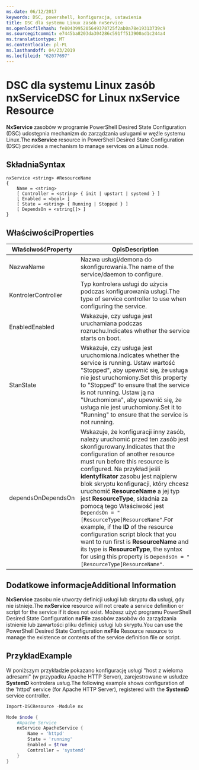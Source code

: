 ```yaml
---
ms.date: 06/12/2017
keywords: DSC, powershell, konfiguracja, ustawienia
title: DSC dla systemu Linux zasób nxService
ms.openlocfilehash: fe8043995205649378725f2ab0a78e19313739c9
ms.sourcegitcommit: e7445ba8203da304286c591ff513900ad1c244a4
ms.translationtype: MT
ms.contentlocale: pl-PL
ms.lasthandoff: 04/23/2019
ms.locfileid: "62077697"
---
```

# <a name="dsc-for-linux-nxservice-resource"></a><span data-ttu-id="61d6c-103">DSC dla systemu Linux zasób nxService</span><span class="sxs-lookup"><span data-stu-id="61d6c-103">DSC for Linux nxService Resource</span></span>

<span data-ttu-id="61d6c-104">**NxService** zasobów w programie PowerShell Desired State Configuration (DSC) udostępnia mechanizm do zarządzania usługami w węźle systemu Linux.</span><span class="sxs-lookup"><span data-stu-id="61d6c-104">The **nxService** resource in PowerShell Desired State Configuration (DSC) provides a mechanism to manage services on a Linux node.</span></span>

## <a name="syntax"></a><span data-ttu-id="61d6c-105">Składnia</span><span class="sxs-lookup"><span data-stu-id="61d6c-105">Syntax</span></span>

```
nxService <string> #ResourceName
{
    Name = <string>
    [ Controller = <string> { init | upstart | systemd } ]
    [ Enabled = <bool> ]
    [ State = <string> { Running | Stopped } ]
    [ DependsOn = <string[]> ]
}
```

## <a name="properties"></a><span data-ttu-id="61d6c-106">Właściwości</span><span class="sxs-lookup"><span data-stu-id="61d6c-106">Properties</span></span>

| <span data-ttu-id="61d6c-107">Właściwość</span><span class="sxs-lookup"><span data-stu-id="61d6c-107">Property</span></span> | <span data-ttu-id="61d6c-108">Opis</span><span class="sxs-lookup"><span data-stu-id="61d6c-108">Description</span></span> |
|---|---|
| <span data-ttu-id="61d6c-109">Nazwa</span><span class="sxs-lookup"><span data-stu-id="61d6c-109">Name</span></span>| <span data-ttu-id="61d6c-110">Nazwa usługi/demona do skonfigurowania.</span><span class="sxs-lookup"><span data-stu-id="61d6c-110">The name of the service/daemon to configure.</span></span>|
| <span data-ttu-id="61d6c-111">Kontroler</span><span class="sxs-lookup"><span data-stu-id="61d6c-111">Controller</span></span>| <span data-ttu-id="61d6c-112">Typ kontrolera usługi do użycia podczas konfigurowania usługi.</span><span class="sxs-lookup"><span data-stu-id="61d6c-112">The type of service controller to use when configuring the service.</span></span>|
| <span data-ttu-id="61d6c-113">Enabled</span><span class="sxs-lookup"><span data-stu-id="61d6c-113">Enabled</span></span>| <span data-ttu-id="61d6c-114">Wskazuje, czy usługa jest uruchamiana podczas rozruchu.</span><span class="sxs-lookup"><span data-stu-id="61d6c-114">Indicates whether the service starts on boot.</span></span>|
| <span data-ttu-id="61d6c-115">Stan</span><span class="sxs-lookup"><span data-stu-id="61d6c-115">State</span></span>| <span data-ttu-id="61d6c-116">Wskazuje, czy usługa jest uruchomiona.</span><span class="sxs-lookup"><span data-stu-id="61d6c-116">Indicates whether the service is running.</span></span> <span data-ttu-id="61d6c-117">Ustaw wartość "Stopped", aby upewnić się, że usługa nie jest uruchomiony.</span><span class="sxs-lookup"><span data-stu-id="61d6c-117">Set this property to "Stopped" to ensure that the service is not running.</span></span> <span data-ttu-id="61d6c-118">Ustaw ją na "Uruchomiona", aby upewnić się, że usługa nie jest uruchomiony.</span><span class="sxs-lookup"><span data-stu-id="61d6c-118">Set it to "Running" to ensure that the service is not running.</span></span>|
| <span data-ttu-id="61d6c-119">dependsOn</span><span class="sxs-lookup"><span data-stu-id="61d6c-119">DependsOn</span></span> | <span data-ttu-id="61d6c-120">Wskazuje, że konfiguracji inny zasób, należy uruchomić przed ten zasób jest skonfigurowany.</span><span class="sxs-lookup"><span data-stu-id="61d6c-120">Indicates that the configuration of another resource must run before this resource is configured.</span></span> <span data-ttu-id="61d6c-121">Na przykład jeśli **identyfikator** zasobu jest najpierw blok skryptu konfiguracji, który chcesz uruchomić **ResourceName** a jej typ jest **ResourceType**, składnia za pomocą tego Właściwość jest `DependsOn = "[ResourceType]ResourceName"`.</span><span class="sxs-lookup"><span data-stu-id="61d6c-121">For example, if the **ID** of the resource configuration script block that you want to run first is **ResourceName** and its type is **ResourceType**, the syntax for using this property is `DependsOn = "[ResourceType]ResourceName"`.</span></span>|

## <a name="additional-information"></a><span data-ttu-id="61d6c-122">Dodatkowe informacje</span><span class="sxs-lookup"><span data-stu-id="61d6c-122">Additional Information</span></span>

<span data-ttu-id="61d6c-123">**NxService** zasobu nie utworzy definicji usługi lub skryptu dla usługi, gdy nie istnieje.</span><span class="sxs-lookup"><span data-stu-id="61d6c-123">The **nxService** resource will not create a service definition or script for the service if it does not exist.</span></span> <span data-ttu-id="61d6c-124">Możesz użyć programu PowerShell Desired State Configuration **nxFile** zasobów zasobów do zarządzania istnienie lub zawartości pliku definicji usługi lub skryptu.</span><span class="sxs-lookup"><span data-stu-id="61d6c-124">You can use the PowerShell Desired State Configuration **nxFile** Resource resource to manage the existence or contents of the service definition file or script.</span></span>

## <a name="example"></a><span data-ttu-id="61d6c-125">Przykład</span><span class="sxs-lookup"><span data-stu-id="61d6c-125">Example</span></span>

<span data-ttu-id="61d6c-126">W poniższym przykładzie pokazano konfigurację usługi "host z wieloma adresami" (w przypadku Apache HTTP Server), zarejestrowane w usłudze **SystemD** kontrolera usług.</span><span class="sxs-lookup"><span data-stu-id="61d6c-126">The following example shows configuration of the 'httpd' service (for Apache HTTP Server), registered with the **SystemD** service controller.</span></span>

```powershell
Import-DSCResource -Module nx

Node $node {
    #Apache Service
    nxService ApacheService {
        Name = 'httpd'
        State = 'running'
        Enabled = $true
        Controller = 'systemd'
    }
}
```